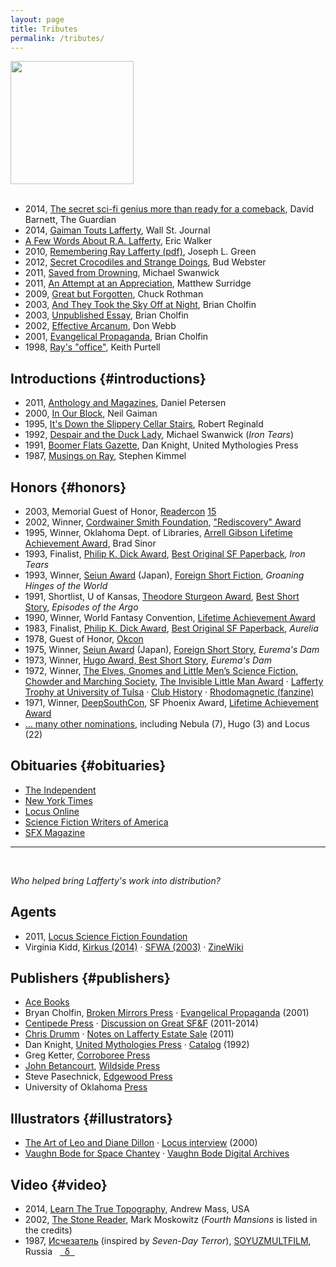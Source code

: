 ```yaml
---
layout: page
title: Tributes
permalink: /tributes/
---
```


<a href="http://hieronymopolis.wordpress.com/2012/12/03/at-the-sleepy-sailor-a-tribute-to-r-a-lafferty/"><img src="{{ site.baseurl }}/images/tribute.jpg" height="197"></a>
<br>
<br>

* 2014, [The secret sci-fi genius more than ready for a comeback](http://www.theguardian.com/books/booksblog/2014/aug/13/ra-lafferty-secret-sci-fi-genius-poised-for-comeback), David Barnett, The Guardian
* 2014, [Gaiman Touts Lafferty](http://blogs.wsj.com/speakeasy/2014/07/23/gaiman-touts-lafferty-obrien-while-discussing-the-thirteen-clocks/), Wall St. Journal
* [A Few Words About R.A. Lafferty](http://greatsfandf.com/AUTHORS/RALafferty.php), Eric Walker
* 2010, [Remembering Ray Lafferty (pdf)](http://efanzines.com/Challenger/Challenger-32.pdf), Joseph L. Green
* 2012, [Secret Crocodiles and Strange Doings](https://grantvillegazette.com/wp/article/publish-516/), Bud Webster
* 2011, [Saved from Drowning](http://floggingbabel.blogspot.com/2011/04/r-lafferty-saved-from-drowning.html), Michael Swanwick
* 2011, [An Attempt at an Appreciation](http://www.blackgate.com/2011/03/27/ra-lafferty-an-attempt-at-an-appreciation/), Matthew Surridge
* 2009, [Great but Forgotten](http://greatbutforgotten.blogspot.com/2009/05/r-lafferty-author.html), Chuck Rothman
* 2003, [And They Took the Sky Off at Night](http://greatsfandf.com/AUTHORS/LAFFERTY/CholfinOnLafferty.html), Brian Cholfin
* 2003, [Unpublished Essay](/archive/cholfin2003.txt), Brian Cholfin
* 2002, [Effective Arcanum](http://www.revolutionsf.com/article.php?id=1110), Don Webb
* 2001, [Evangelical Propaganda](https://web.archive.org/web/20011025123836/http://home.earthlink.net/~cranked/the_lafferty_page.htm), Brian Cholfin
* 1998, [Ray's "office"](http://web.archive.org/web/20050828204624/http://www.keithpurtell.com/kthings/body_lafferty.htm), Keith Purtell

## Introductions {#introductions}

* 2011, [Anthology and Magazines](http://antsofgodarequeerfish.blogspot.com/2011/08/introductions-to-lafferty-in.html), Daniel Petersen
* 2000, [In Our Block](http://journal.neilgaiman.com/2001/12/mornings-mail-brought-bunch-of-stuff.asp), Neil Gaiman
* 1995, [It's Down the Slippery Cellar Stairs](http://www.mulle-kybernetik.com/RAL/reginald.html), Robert Reginald
* 1992, [Despair and the Duck Lady](http://www.michaelswanwick.com/nonfic/duck.html), Michael Swanwick (*Iron Tears*)
* 1991, [Boomer Flats Gazette](http://hieronymopolis.wordpress.com/2012/03/11/dan-knights-introduction-to-the-first-issue-of-his-short-lived-extremely-scarce-and-very-awesome-magazine-in-tribute-to-r-a-lafferty-the-boomer-flats-gazette/), Dan Knight, United Mythologies Press
* 1987, [Musings on Ray](http://web.archive.org/web/20091027093659/http://geocities.com/konstiantin/osfw/authors/RAL_kimmel.html), Stephen Kimmel

## Honors {#honors}

* 2003, Memorial Guest of Honor, [Readercon](http://readercon.org/) [15](http://web.archive.org/web/20061201153039/http://www.prairienet.org/~almahu/aickman.htm)
* 2002, Winner, [Cordwainer Smith Foundation](http://www.cordwainer-smith.com/foundation.htm), ["Rediscovery" Award](http://www.cordwainer-smith.com/lafferty.htm)
* 1995, Winner, Oklahoma Dept. of Libraries, [Arrell Gibson Lifetime Achievement Award](https://web.archive.org/web/20091027093656/http://geocities.com/konstiantin/osfw/authors/RAL_sinor_tribute.html), Brad Sinor 
* 1993, Finalist, [Philip K. Dick Award](http://en.wikipedia.org/wiki/Philip_K._Dick_Award), [Best Original SF Paperback](http://www.sfadb.com/Philip_K_Dick_Award_1993), *Iron Tears*
* 1993, Winner, [Seiun Award](http://en.wikipedia.org/wiki/Seiun_Award) (Japan), [Foreign Short Fiction](http://www.sfadb.com/Seiun_Awards_1993), *Groaning Hinges of the World*
* 1991, Shortlist, U of Kansas, [Theodore Sturgeon Award](http://en.wikipedia.org/wiki/Theodore_Sturgeon_Award), [Best Short Story](http://www.locusmag.com/SFAwards/Db/Sturgeon1991.html), *Episodes of the Argo*
* 1990, Winner, World Fantasy Convention, [Lifetime Achievement Award](http://www.worldfantasy.org/awards/awardslist.html)
* 1983, Finalist, [Philip K. Dick Award](http://en.wikipedia.org/wiki/Philip_K._Dick_Award), [Best Original SF Paperback](http://www.sfadb.com/Philip_K_Dick_Award_1983), *Aurelia*
* 1978, Guest of Honor, [Okcon](http://fancyclopedia.org/okon-78)
* 1975, Winner, [Seiun Award](http://en.wikipedia.org/wiki/Seiun_Award) (Japan), [Foreign Short Story](http://www.sfadb.com/Seiun_Awards_1975), *Eurema's Dam*
* 1973, Winner, [Hugo Award, Best Short Story](http://www.sfadb.com/Hugo_Awards_1973), *Eurema's Dam*
* 1972, Winner, [The Elves, Gnomes and Little Men’s Science Fiction, Chowder and Marching Society](http://file770.com/?p=8781&cpage=1#comment-90596), [The Invisible Little Man Award](http://fancyclopedia.org/invisible-little-man-award) 
&middot; [Lafferty Trophy at University of Tulsa](http://web.archive.org/web/20100723200406/http://www.lib.utulsa.edu/speccoll/collections/lafferty/index3.htm) 
&middot; [Club History](http://fancyclopedia.org/bay-area)
&middot; [Rhodomagnetic (fanzine)](http://fanac.org/fanzines/Rhodomagnetic/)
* 1971, Winner, [DeepSouthCon](http://en.wikipedia.org/wiki/DeepSouthCon), SF Phoenix Award, [Lifetime Achievement Award](http://en.wikipedia.org/wiki/Phoenix_Award_%28science_fiction%29)
* [... many other nominations](http://www.sfadb.com/R_A_Lafferty_Titles), including Nebula (7), Hugo (3) and Locus (22)





## Obituaries {#obituaries}

* [The Independent](http://www.independent.co.uk/news/obituaries/r-a-lafferty-9132908.html)
* [New York Times](http://www.nytimes.com/2002/03/29/us/rafael-a-lafferty-87-science-fiction-writer.html)
* [Locus Online](http://www.locusmag.com/2002/Reviews/Lalumiere06_PastMasters.html)
* [Science Fiction Writers of America](http://www.sfwa.org/archive/news/lafferty.htm)
* [SFX Magazine](http://www.ansible.co.uk/sfx/sfx092.html)

--------------

<br>

*Who helped bring Lafferty's work into distribution?*

## Agents

* 2011, [Locus Science Fiction Foundation](http://www.lsff.net/about-2/meet-lsff-board-members/)
* Virginia Kidd, [Kirkus (2014)](https://www.kirkusreviews.com/features/clients-agent-virginia-kidd/) &middot; [SFWA (2003)](http://www.sfwa.org/archive/news/kidd.htm) &middot; [ZineWiki](http://zinewiki.com/Virginia_Kidd)

## Publishers {#publishers}

* [Ace Books](http://en.wikipedia.org/wiki/Ace_Books)
* Bryan Cholfin, [Broken Mirrors Press](http://www.isfdb.org/cgi-bin/publisher.cgi?788) &middot; [Evangelical Propaganda](https://web.archive.org/web/20011025123836/http://home.earthlink.net/~cranked/the_lafferty_page.htm) (2001)
* [Centipede Press](http://www.centipedepress.com/sf/manmademodels.html) &middot; [Discussion on Great SF&F](http://greatsfandf.com/forums/viewtopic.php?f=3&t=217&st=0&sk=t&sd=a&sid=b934a16aba3367f8b7b88319439e7a98&start=20) (2011-2014)
* [Chris Drumm](http://www.isfdb.org/cgi-bin/publisher.cgi?938) &middot; [Notes on Lafferty Estate Sale](http://cdrumm.blogspot.com/2011/03/new-directions-lafferty-developments.html) (2011)
* Dan Knight, [United Mythologies Press](http://www.isfdb.org/cgi-bin/publisher.cgi?454) &middot; [Catalog](/archive/ump-usenet.txt) (1992)
* Greg Ketter, [Corroboree Press](http://www.isfdb.org/cgi-bin/publisher.cgi?1544)
* [John Betancourt](https://www.sfsite.com/10b/jb138.htm), [Wildside Press](http://www.isfdb.org/cgi-bin/publisher.cgi?140)
* Steve Pasechnick, [Edgewood Press](http://www.isfdb.org/cgi-bin/pl.cgi?18567)
* University of Oklahoma [Press](http://en.wikipedia.org/wiki/University_of_Oklahoma_Press)

## Illustrators {#illustrators}
  * [The Art of Leo and Diane Dillon](http://leo-and-diane-dillon.blogspot.com/search/label/R.A.%20Lafferty) &middot; [Locus interview](http://www.locusmag.com/2000/Issues/04/Dillons.html) (2000)
  * [Vaughn Bode for Space Chantey](http://thegoldenagesite.blogspot.com/2012/05/vaughn-bode-space-chantey-by-r.html) &middot; [Vaughn Bode Digital Archives](http://www.junkwaffel.com/)

## Video {#video}

* 2014, [Learn The True Topography](http://laffertydoc.blogspot.com/), Andrew Mass, USA
* 2002, [The Stone Reader](http://neglectedbooks.com/?page_id=81), Mark Moskowitz (*Fourth Mansions* is listed in the credits)
* 1987, [Исчезатель](http://youtube.com/watch?v=YvrlbtOTPBc "Ischezatel") (inspired by *Seven-Day Terror*), [SOYUZMULTFILM](http://animator.ru/db/?p=show_film&fid=3323), Russia &nbsp; [&nbsp; &delta; &nbsp;](http://animator.ru/db/?ver=eng&p=show_film&fid=3323)
